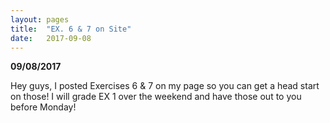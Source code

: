 ```yaml
---
layout: pages
title:  "EX. 6 & 7 on Site"
date:   2017-09-08
---
```


**09/08/2017**

Hey guys, I posted Exercises 6 & 7 on my page so you can get a head start on those!
I will grade EX 1 over the weekend and have those out to you before Monday!
